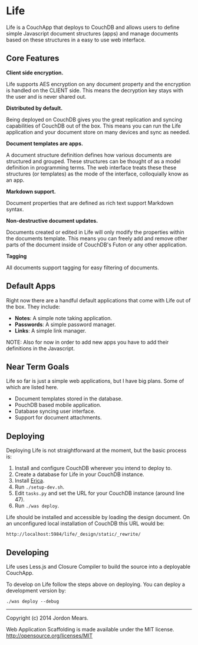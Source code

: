Life
====

Life is a CouchApp that deploys to CouchDB and allows users to define simple
Javascript document structures (apps) and manage documents based on these
structures in a easy to use web interface.

Core Features
-------------

**Client side encryption.**

Life supports AES encryption on any document property and the encryption is
handled on the CLIENT side. This means the decryption key stays with the user
and is never shared out.

**Distributed by default.**

Being deployed on CouchDB gives you the great replication and syncing
capabilities of CouchDB out of the box. This means you can run the Life
application and your document store on many devices and sync as needed.

**Document templates are apps.**

A document structure definition defines how various documents are structured
and grouped. These structures can be thought of as a model definition in
programming terms. The web interface treats these these structures (or
templates) as the mode of the interface, colloquially know as an app.

**Markdown support.**

Document properties that are defined as rich text support Markdown syntax.

**Non-destructive document updates.**

Documents created or edited in Life will only modify the properties within the
documents template. This means you can freely add and remove other parts of the
document inside of CouchDB's Futon or any other application.

**Tagging**

All documents support tagging for easy filtering of documents.

Default Apps
------------

Right now there are a handful default applications that come with Life out of
the box. They include:

  - **Notes**: A simple note taking application.
  - **Passwords**: A simple password manager.
  - **Links**: A simple link manager.

NOTE: Also for now in order to add new apps you have to add their definitions
in the Javascript.

Near Term Goals
---------------

Life so far is just a simple web applications, but I have big plans. Some of
which are listed here.

  - Document templates stored in the database.
  - PouchDB based mobile application.
  - Database syncing user interface.
  - Support for document attachments.

Deploying
---------

Deploying Life is not straightforward at the moment, but the basic process is:

  1. Install and configure CouchDB wherever you intend to deploy to.
  2. Create a database for Life in your CouchDB instance.
  3. Install [Erica](https://github.com/benoitc/erica).
  4. Run `./setup-dev.sh`.
  5. Edit `tasks.py` and set the URL for your CouchDB instance (around line 47).
  6. Run `./was deploy`.

Life should be installed and accessible by loading the design document. On an
unconfigured local installation of CouchDB this URL would be:

    http://localhost:5984/life/_design/static/_rewrite/

Developing
----------

Life uses Less.js and Closure Compiler to build the source into a deployable
CouchApp.

To develop on Life follow the steps above on deploying. You can deploy a
development version by:

    ./was deploy --debug

--------------------------------------------------------------------------------

Copyright (c) 2014 Jordon Mears.

Web Application Scaffolding is made available under the MIT license.
<http://opensource.org/licenses/MIT>
